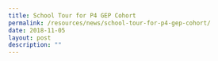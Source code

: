```yaml
---
title: School Tour for P4 GEP Cohort
permalink: /resources/news/school-tour-for-p4-gep-cohort/
date: 2018-11-05
layout: post
description: ""
---
```

